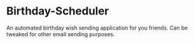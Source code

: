 # Birthday-Scheduler
An automated birthday wish sending application for you friends. Can be tweaked for other email sending purposes.

